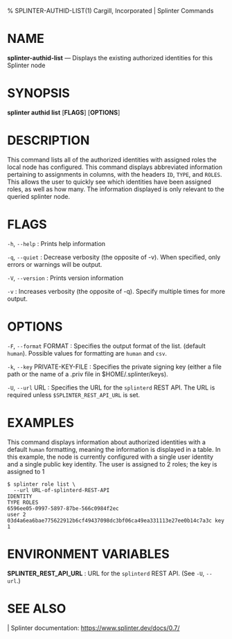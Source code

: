 % SPLINTER-AUTHID-LIST(1) Cargill, Incorporated | Splinter Commands
<!--
  Copyright 2018-2021 Cargill Incorporated
  Licensed under Creative Commons Attribution 4.0 International License
  https://creativecommons.org/licenses/by/4.0/
-->

NAME
====

**splinter-authid-list** — Displays the existing authorized identities for this
Splinter node

SYNOPSIS
========
**splinter authid list** \[**FLAGS**\] \[**OPTIONS**\]

DESCRIPTION
===========
This command lists all of the authorized identities with assigned roles the
local node has configured. This command displays abbreviated information
pertaining to assignments in columns, with the headers `ID`, `TYPE`, and
`ROLES`. This allows the user to quickly see which identities have been assigned
roles, as well as how many. The information displayed is only relevant to the
queried splinter node.

FLAGS
=====
`-h`, `--help`
: Prints help information

`-q`, `--quiet`
: Decrease verbosity (the opposite of -v). When specified, only errors or
  warnings will be output.

`-V`, `--version`
: Prints version information

`-v`
: Increases verbosity (the opposite of -q). Specify multiple times for more
  output.

OPTIONS
=======
`-F`, `--format` FORMAT
: Specifies the output format of the list. (default `human`). Possible values
  for formatting are `human` and `csv`.

`-k`, `--key` PRIVATE-KEY-FILE
: Specifies the private signing key (either a file path or the name of a
  .priv file in $HOME/.splinter/keys).

`-U`, `--url` URL
: Specifies the URL for the `splinterd` REST API. The URL is required unless
  `$SPLINTER_REST_API_URL` is set.

EXAMPLES
========
This command displays information about authorized identities with a default
`human` formatting, meaning the information is displayed in a table.  In this
example, the node is currently configured with a single user identity and a
single public key identity. The user is assigned to 2 roles; the key is assigned
to 1

```
$ splinter role list \
  --url URL-of-splinterd-REST-API
IDENTITY                                                           TYPE ROLES
6596ee05-0997-5897-87be-566c0984f2ec                               user 2
03d4a6ea6bae775622912b6cf49437098dc3bf06ca49ea331113e27ee0b14c7a3c key  1
```

ENVIRONMENT VARIABLES
=====================
**SPLINTER_REST_API_URL**
: URL for the `splinterd` REST API. (See `-U`, `--url`.)

SEE ALSO
========
| Splinter documentation: https://www.splinter.dev/docs/0.7/
